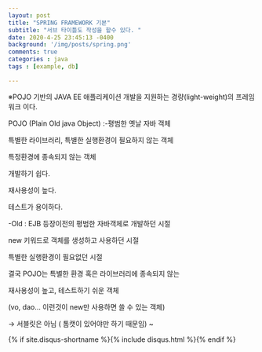 ```yaml
---
layout: post
title: "SPRING FRAMEWORK 기본"
subtitle: "서브 타이틀도 작성을 할수 있다. "
date: 2020-4-25 23:45:13 -0400
background: '/img/posts/spring.png'
comments: true
categories : java
tags : [example, db]

---
```


<p>※POJO 기반의 JAVA EE 애플리케이션 개발을 지원하는 경량(light-weight)의 프레임워크 이다.</p>

<p>POJO (Plain Old java Object) :-평범한 옛날 자바 객체</p>

<p>특별한 라이브러리, 특별한 실행환경이 필요하지 않는 객체</p>

<p>특정환경에 종속되지 않는 객체</p>

<p>개발하기 쉽다.</p>

<p>재사용성이 높다.</p>

<p>테스트가 용이하다.</p>

<p>-Old : EJB 등장이전의 평범한 자바객체로 개발하던 시절</p>

<p>new 키워드로 객체를 생성하고 사용하던 시절</p>

<p> 특별한 실행환경이 필요없던 시절</p>

<p>결국 POJO는 특별한 환경 혹은 라이브러리에 종속되지 않는</p>

<p>재사용성이 높고, 테스트하기 쉬운 객체</p>

<p>(vo, dao… 이런것이 new만 사용하면 쓸 수 있는 객체)</p>

<p>→ 서블릿은 아님 ( 톰캣이 있어야만 하기 때문임) ~</p>

{% if site.disqus-shortname %}{% include disqus.html %}{% endif %}
